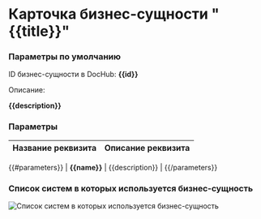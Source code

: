 # Карточка бизнес-сущности "{{title}}"

### Параметры по умолчанию 
ID бизнес-сущности в DocHub: **{{id}}**

Описание:

**{{description}}**

### Параметры

| Название реквизита | Описание реквизита |
|:-------------------|:-------------------|
{{#parameters}}
| **{{name}}**  | {{description}} |
{{/parameters}}

### Список систем в которых используется бизнес-сущность

![Список систем в которых используется бизнес-сущность](@entity/gpbeaf.ia.business_entities/systems_business_entity_used.filtered?id={{id}})
